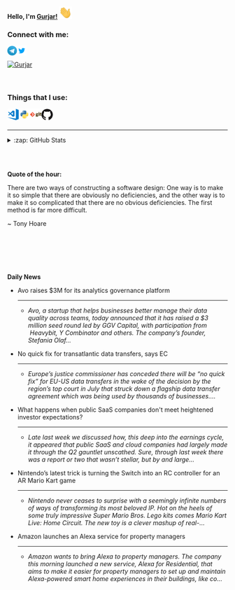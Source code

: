 #### Hello, I'm [Gurjar!](https://GurjarKing.github.io) <img src="https://raw.githubusercontent.com/ABSphreak/ABSphreak/master/gifs/Hi.gif" width="30px"></h2>


### Connect with me:

[<img align="left" alt="Gurjar | Telegram" width="22px" src="https://raw.githubusercontent.com/github/explore/80688e429a7d4ef2fca1e82350fe8e3517d3494d/topics/telegram/telegram.png" />][Telegram]
[<img align="left" alt="Gurjar | Twitter" width="22px" src="https://raw.githubusercontent.com/github/explore/80688e429a7d4ef2fca1e82350fe8e3517d3494d/topics/twitter/twitter.png" />][Twitter]
<br >
<br >
<a href="https://github.com/GurjarKing"><img src="https://komarev.com/ghpvc/?username=GurjarKing" alt="Gurjar" /></a> <br />
<br />
<br />
<!-- <br >

![](https://visitor-badge.glitch.me/badge?page_id=GurjarKing)

<br /> -->

### Things that I use:

[<img align="left" alt="Visual Studio Code" width="26px" src="https://raw.githubusercontent.com/github/explore/80688e429a7d4ef2fca1e82350fe8e3517d3494d/topics/visual-studio-code/visual-studio-code.png" />][VSCode]
[<img align="left" alt="Python" width="26px" src="https://raw.githubusercontent.com/github/explore/80688e429a7d4ef2fca1e82350fe8e3517d3494d/topics/python/python.png" />][Python]
[<img align="left" alt="Git" width="26px" src="https://raw.githubusercontent.com/github/explore/80688e429a7d4ef2fca1e82350fe8e3517d3494d/topics/git/git.png" />][Git]
[<img align="left" alt="GitHub" width="26px" src="https://raw.githubusercontent.com/github/explore/78df643247d429f6cc873026c0622819ad797942/topics/github/github.png" />][Github]

<br />
<br />

---
<details>
  <summary>:zap: GitHub Stats</summary>

<img align="left" alt="Gurjar's Github Stats" src="https://github-readme-stats.vercel.app/api?username=GurjarKing&show_icons=true&hide_border=true&count_private=true&include_all_commit=true&theme=algolia" />

</details>

<!-- ### 🔔 My latest tweet
<a href="https://twitter.com/Gurjar_King43" target="_blank">
	<img src="https://github.com/GurjarKing/GurjarKing/raw/master/tweet.png" width="70%" align="center" alt="Click to view on Twitter" title="My latest tweet, as an image"/>
</a> -->
<br>

<pre>

</pre>

**Quote of the hour:**

There are two ways of constructing a software design: One way is to make it so simple that there are obviously no deficiencies, and the other way is to make it so complicated that there are no obvious deficiencies. The first method is far more difficult.

~ Tony Hoare
<pre>

</pre>
<br>
<pre>


</pre>
<strong>Daily News</strong>
  
  - Avo raises $3M for its analytics governance platform
     <hr/>
     
      - *Avo, a startup that helps businesses better manage their data quality across teams, today announced that it has raised a $3 million seed round led by GGV Capital, with participation from  Heavybit, Y Combinator and others. The company’s founder, Stefania Olaf…*
     
  - No quick fix for transatlantic data transfers, says EC
      <hr/>
      
      - *Europe’s justice commissioner has conceded there will be “no quick fix” for EU-US data transfers in the wake of the decision by the region’s top court in July that struck down a flagship data transfer agreement which was being used by thousands of businesses.…*
      
  - What happens when public SaaS companies don't meet heightened investor expectations?
      <hr/>
      
      - *Late last week we discussed how, this deep into the earnings cycle, it appeared that public SaaS and cloud companies had largely made it through the Q2 gauntlet unscathed. Sure, through last week there was a report or two that wasn’t stellar, but by and large…*
      
  - Nintendo’s latest trick is turning the Switch into an RC controller for an AR Mario Kart game
      <hr/>
      
      - *Nintendo never ceases to surprise with a seemingly infinite numbers of ways of transforming its most beloved IP. Hot on the heels of some truly impressive Super Mario Bros. Lego kits comes Mario Kart Live: Home Circuit. The new toy is a clever mashup of real-…*
       
  - Amazon launches an Alexa service for property managers
      <hr/>
       
       - *Amazon wants to bring Alexa to property managers. The company this morning launched a new service, Alexa for Residential, that aims to make it easier for property managers to set up and maintain Alexa-powered smart home experiences in their buildings, like co…*
      

<br />

[VSCode]: https://code.visualstudio.com/
[Python]: https://www.python.org/
[Git]: https://git-scm.com/
[Github]: https://github.com/
[Telegram]: https://t.me/Gurjar_King/
[Twitter]: https://twitter.com/Gurjar_King43/
